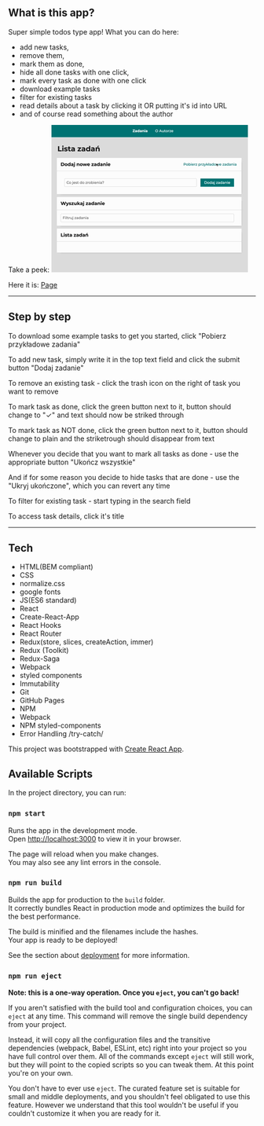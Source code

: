 ## What is this app?

Super simple todos type app!
What you can do here: 
- add new tasks, 
- remove them, 
- mark them as done, 
- hide all done tasks with one click, 
- mark every task as done with one click
- download example tasks
- filter for existing tasks
- read details about a task by clicking it OR putting it's id into URL
- and of course read something about the author

Take a peek:
![To-Do-List](./src/images/instruction.gif "To-Do-List instruction")


Here it is: [Page](https://jamieshifter.github.io/todo-list-react/)

***

## Step by step

To download some example tasks to get you started, click "Pobierz przykładowe zadania"

To add new task, simply write it in the top text field and click the submit button "Dodaj zadanie"

To remove an existing task - click the trash icon on the right of task you want to remove

To mark task as done, click the green button next to it, button should change to "✓" and text should now be striked through

To mark task as NOT done, click the green button next to it, button should change to plain and the striketrough should disappear from text

Whenever you decide that you want to mark all tasks as done - use the appropriate button "Ukończ wszystkie"

And if for some reason you decide to hide tasks that are done - use the "Ukryj ukończone", which you can revert any time

To filter for existing task - start typing in the search field

To access task details, click it's title

***

## Tech

- HTML(BEM compliant)
- CSS
- normalize.css
- google fonts
- JS(ES6 standard)
- React
- Create-React-App
- React Hooks
- React Router
- Redux(store, slices, createAction, immer)
- Redux (Toolkit)
- Redux-Saga
- Webpack
- styled components
- Immutability
- Git
- GitHub Pages
- NPM
- Webpack
- NPM styled-components
- Error Handling /try-catch/


This project was bootstrapped with [Create React App](https://github.com/facebook/create-react-app).

## Available Scripts

In the project directory, you can run:

### `npm start`

Runs the app in the development mode.\
Open [http://localhost:3000](http://localhost:3000) to view it in your browser.

The page will reload when you make changes.\
You may also see any lint errors in the console.

### `npm run build`

Builds the app for production to the `build` folder.\
It correctly bundles React in production mode and optimizes the build for the best performance.

The build is minified and the filenames include the hashes.\
Your app is ready to be deployed!

See the section about [deployment](https://facebook.github.io/create-react-app/docs/deployment) for more information.

### `npm run eject`

**Note: this is a one-way operation. Once you `eject`, you can't go back!**

If you aren't satisfied with the build tool and configuration choices, you can `eject` at any time. This command will remove the single build dependency from your project.

Instead, it will copy all the configuration files and the transitive dependencies (webpack, Babel, ESLint, etc) right into your project so you have full control over them. All of the commands except `eject` will still work, but they will point to the copied scripts so you can tweak them. At this point you're on your own.

You don't have to ever use `eject`. The curated feature set is suitable for small and middle deployments, and you shouldn't feel obligated to use this feature. However we understand that this tool wouldn't be useful if you couldn't customize it when you are ready for it.